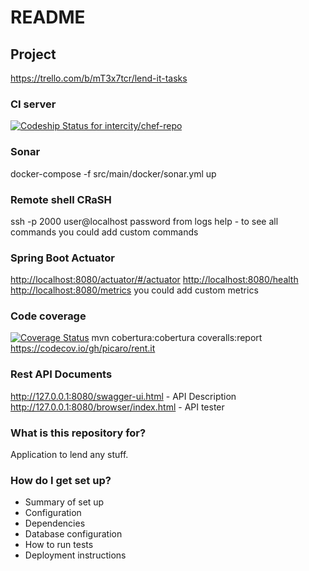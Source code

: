 # README #

## Project
https://trello.com/b/mT3x7tcr/lend-it-tasks

### CI server
[ ![Codeship Status for intercity/chef-repo](https://codeship.io/projects/a9c60310-f8fa-0133-a8ad-268d110da048/status)](https://codeship.io/projects/80440)

### Sonar
docker-compose -f src/main/docker/sonar.yml up

### Remote shell CRaSH
ssh -p 2000 user@localhost
password from logs
help - to see all commands
you could add custom commands

### Spring Boot Actuator
<http://localhost:8080/actuator/#/actuator>
<http://localhost:8080/health>
<http://localhost:8080/metrics> 
you could add custom metrics

### Code coverage
[![Coverage Status](https://coveralls.io/repos/github/picaro/rent.it/badge.svg?branch=master)](https://coveralls.io/github/picaro/rent.it?branch=master)
mvn cobertura:cobertura coveralls:report
https://codecov.io/gh/picaro/rent.it

### Rest API Documents
<http://127.0.0.1:8080/swagger-ui.html> - API Description
<http://127.0.0.1:8080/browser/index.html> - API tester

### What is this repository for? ###
Application to lend any stuff.

### How do I get set up? ###

* Summary of set up
* Configuration
* Dependencies
* Database configuration
* How to run tests
* Deployment instructions


